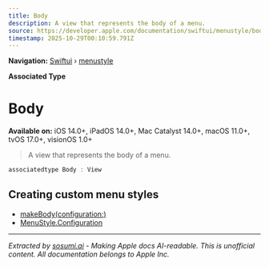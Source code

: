 ```yaml
---
title: Body
description: A view that represents the body of a menu.
source: https://developer.apple.com/documentation/swiftui/menustyle/body
timestamp: 2025-10-29T00:10:59.791Z
---
```


**Navigation:** [Swiftui](/documentation/swiftui) › [menustyle](/documentation/swiftui/menustyle)

**Associated Type**

# Body

**Available on:** iOS 14.0+, iPadOS 14.0+, Mac Catalyst 14.0+, macOS 11.0+, tvOS 17.0+, visionOS 1.0+

> A view that represents the body of a menu.

```swift
associatedtype Body : View
```

## Creating custom menu styles

- [makeBody(configuration:)](/documentation/swiftui/menustyle/makebody(configuration:))
- [MenuStyle.Configuration](/documentation/swiftui/menustyle/configuration)

---

*Extracted by [sosumi.ai](https://sosumi.ai) - Making Apple docs AI-readable.*
*This is unofficial content. All documentation belongs to Apple Inc.*
